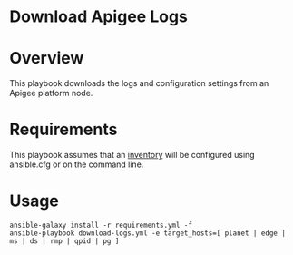 # Download Apigee Logs

# Overview
This playbook downloads the logs and configuration settings from an Apigee platform node.

# Requirements

This playbook assumes that an [inventory](../../../README-ansible-inventory.md) will be configured using ansible.cfg or on the command line.

# Usage

    ansible-galaxy install -r requirements.yml -f 
    ansible-playbook download-logs.yml -e target_hosts=[ planet | edge | ms | ds | rmp | qpid | pg ]